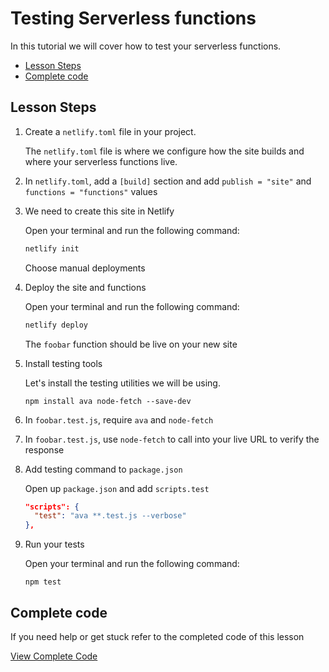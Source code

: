 # Testing Serverless functions

In this tutorial we will cover how to test your serverless functions.

- [Lesson Steps](#lesson-steps)
- [Complete code](#complete-code)

## Lesson Steps

1. Create a `netlify.toml` file in your project.

    The `netlify.toml` file is where we configure how the site builds and where your serverless functions live.

2. In `netlify.toml`, add a `[build]` section and add `publish = "site"` and `functions = "functions"` values

3. We need to create this site in Netlify

    Open your terminal and run the following command:

    ```bash
    netlify init
    ```

    Choose manual deployments

4. Deploy the site and functions

    Open your terminal and run the following command:

    ```bash
    netlify deploy
    ```

    The `foobar` function should be live on your new site

5. Install testing tools

    Let's install the testing utilities we will be using.

    ```
    npm install ava node-fetch --save-dev
    ```

6. In `foobar.test.js`, require `ava` and `node-fetch`

7. In `foobar.test.js`, use `node-fetch` to call into your live URL to verify the response

8. Add testing command to `package.json`

    Open up `package.json` and add `scripts.test`

    ```json
    "scripts": {
      "test": "ava **.test.js --verbose"
    },
    ```

9. Run your tests

    Open your terminal and run the following command:

    ```
    npm test
    ```








## Complete code

If you need help or get stuck refer to the completed code of this lesson

[View Complete Code](https://github.com/DavidWells/netlify-functions-workshop/tree/master/lessons-code-complete/core-concepts/10-testing-functions)
